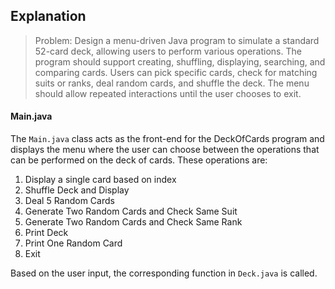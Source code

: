 ## Explanation

> Problem: Design a menu-driven Java program to simulate a standard 52-card deck, allowing users to perform various operations. The program should support creating, shuffling, displaying, searching, and comparing cards. Users can pick specific cards, check for matching suits or ranks, deal random cards, and shuffle the deck. The menu should allow repeated interactions until the user chooses to exit.


#### Main.java
The `Main.java` class acts as the front-end for the DeckOfCards program and displays the menu where the user can choose between the operations that can be performed on the deck of cards. These operations are:
1. Display a single card based on index
2. Shuffle Deck and Display
3. Deal 5 Random Cards
4. Generate Two Random Cards and Check Same Suit
5. Generate Two Random Cards and Check Same Rank
6. Print Deck
7. Print One Random Card
8. Exit

Based on the user input, the corresponding function in `Deck.java` is called.
